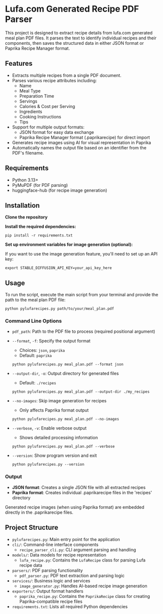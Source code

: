 ﻿# Lufa.com Generated Recipe PDF Parser

This project is designed to extract recipe details from lufa.com generated meal plan PDF files. It parses the text to identify individual recipes and their components, then saves the structured data in either JSON format or Paprika Recipe Manager format.

## Features

- Extracts multiple recipes from a single PDF document.
- Parses various recipe attributes including:
    - Name
    - Meal Type
    - Preparation Time
    - Servings
    - Calories & Cost per Serving
    - Ingredients
    - Cooking Instructions
    - Tips
- Support for multiple output formats:
    - JSON format for easy data exchange
    - Paprika Recipe Manager format (.paprikarecipe) for direct import
- Generates recipe images using AI for visual representation in Paprika
- Automatically names the output file based on an identifier from the PDF's filename.

## Requirements

- Python 3.13+
- PyMuPDF (for PDF parsing)
- huggingface-hub (for recipe image generation)

## Installation

**Clone the repository**

**Install the required dependencies:**
```
pip install -r requirements.txt
```

**Set up environment variables for image generation (optional):**

If you want to use the image generation feature, you'll need to set up an API key:
```
export STABLE_DIFFUSION_API_KEY=your_api_key_here
```

## Usage

To run the script, execute the main script from your terminal and provide the path to the meal plan PDF file:

```
python pylufarecipes.py path/to/your/meal_plan.pdf
```


### Command Line Options

- `pdf_path`: Path to the PDF file to process (required positional argument)

- `--format`, `-f`: Specify the output format
  - Choices: `json`, `paprika`
  - Default: `paprika`
  ```
  python pylufarecipes.py meal_plan.pdf --format json
  ```

- `--output-dir`, `-o`: Output directory for generated files
  - Default: `./recipes`
  ```
  python pylufarecipes.py meal_plan.pdf --output-dir ./my_recipes
  ```

- `--no-images`: Skip image generation for recipes
  - Only affects Paprika format output
  ```
  python pylufarecipes.py meal_plan.pdf --no-images
  ```

- `--verbose`, `-v`: Enable verbose output
  - Shows detailed processing information
  ```
  python pylufarecipes.py meal_plan.pdf --verbose
  ```

- `--version`: Show program version and exit
  ```
  python pylufarecipes.py --version
  ```
  
### Output

- **JSON format**: Creates a single JSON file with all extracted recipes
- **Paprika format**: Creates individual .paprikarecipe files in the 'recipes' directory

Generated recipe images (when using Paprika format) are embedded directly in the .paprikarecipe files.

## Project Structure

- `pylufarecipes.py`: Main entry point for the application
- `cli/`: Command-line interface components
  - `recipe_parser_cli.py`: CLI argument parsing and handling
- `models/`: Data models for recipe representation
  - `lufa_recipe.py`: Contains the `LufaRecipe` class for parsing Lufa recipe data
- `parsers/`: PDF parsing functionality
  - `pdf_parser.py`: PDF text extraction and parsing logic
- `services/`: Business logic and services
  - `image_generator.py`: Handles AI-based recipe image generation
- `exporters/`: Output format handlers
  - `paprika_recipe.py`: Contains the `PaprikaRecipe` class for creating Paprika-compatible recipe files
- `requirements.txt`: Lists all required Python dependencies
